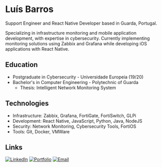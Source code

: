 # Luís Barros

Support Engineer and React Native Developer based in Guarda, Portugal.

Specializing in infrastructure monitoring and mobile application development, with expertise in cybersecurity. Currently implementing monitoring solutions using Zabbix and Grafana while developing iOS applications with React Native.

## Education
- Postgraduate in Cybersecurity - Universidade Europeia (19/20)
- Bachelor's in Computer Engineering - Polytechnic of Guarda
  - Thesis: Intelligent Network Monitoring System

## Technologies
- Infrastructure: Zabbix, Grafana, FortiGate, FortiSwitch, GLPi
- Development: React Native, JavaScript, Python, Java, NodeJS
- Security: Network Monitoring, Cybersecurity Tools, FortiOS
- Tools: Git, Docker, VMWare

## Links
[![LinkedIn](https://img.shields.io/badge/-LinkedIn-0A66C2?style=flat)](https://www.linkedin.com/in/-luis-barros-/)
[![Portfolio](https://img.shields.io/badge/-Portfolio-000000?style=flat)](https://luisantoniio1998.github.io)
[![Email](https://img.shields.io/badge/-Email-EA4335?style=flat)](mailto:luisantoniio1998@gmail.com)
